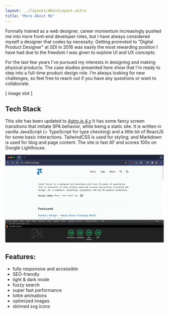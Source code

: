 ```yaml
---
layout: ../layouts/AboutLayout.astro
title: "More About Me"
---
```


Formally trained as a web designer, career momentum increasingly pushed me into more front-end developer roles, but I have always considered myself a designer that codes by necessity. Getting promoted to "Digital Product Designer" at SDI in 2016 was easily the most rewarding position I have had due to the freedom I was given to explore UI and UX concepts. 

For the last few years I've pursued my interests in designing and making physical products. The case studies presented here show that I'm ready to step into a full-time product design role. I'm always looking for new challenges, so feel free to reach out if you have any questions or want to collaborate.

 
<!-- delete below after placing images -->
<div class="size-full bg-black h-40 flex items-center justify-center text-white">
 [ image slot ]<!-- <img src="/assets/dev.svg" class="sm:w-1/2 mx-auto" alt="coding dev illustration"> -->
</div>

## Tech Stack

This site has been updated to <a href="https://astro.build" target="_blank">Astro.js 4.x</a> It has some fancy screen transitions that imitate SPA behavior, while being a static site. It is written in vanilla JavaScript (+ TypeScript for type checking) and a little bit of ReactJS for some basic interactions. TailwindCSS is used for styling; and Markdown is used for blog and page content. The site is fast AF and scores 100s on Google Lighthouse.

![lighthouse](../assets/images/lighthouse-score.png)

<!-- <a href="https://astro.build" target="_blank">Astro.js 4.x</a> -->


## Features:

- fully responsive and accessible
- SEO-friendly
- light & dark mode
- fuzzy search
- super fast performance
- lottie animations
- optimized images
- skinned svg icons